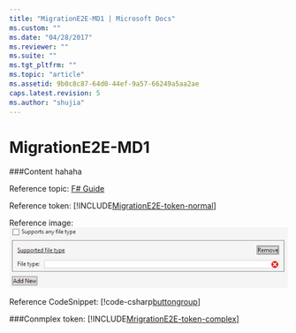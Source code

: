 ```yaml
---
title: "MigrationE2E-MD1 | Microsoft Docs"
ms.custom: ""
ms.date: "04/28/2017"
ms.reviewer: ""
ms.suite: ""
ms.tgt_pltfrm: ""
ms.topic: "article"
ms.assetid: 9b0c8c87-64d0-44ef-9a57-66249a5aa2ae
caps.latest.revision: 5
ms.author: "shujia"
---
```

# MigrationE2E-MD1
###Content hahaha

Reference topic: [F# Guide](../Topic/Visual%20F%23%20Guided%20Tour.xml)    

Reference token: [!INCLUDE[MigrationE2E-token-normal](../includes/migratione2e-token-normal.md)]

Reference image: ![0102-g_GroupLabelIncorrect](../ComplexMDExport/media/0102-g-grouplabelincorrect.png)    

Reference CodeSnippet: [!code-csharp[buttongroup](../samples/snippets/csharp/VS_Snippets_VSSDK/buttongroup/cs/buttongrouppackage.cs#21)]

###Conmplex token:
[!INCLUDE[MrigrationE2E-token-complex](../includes/mrigratione2e-token-complex.md)]
